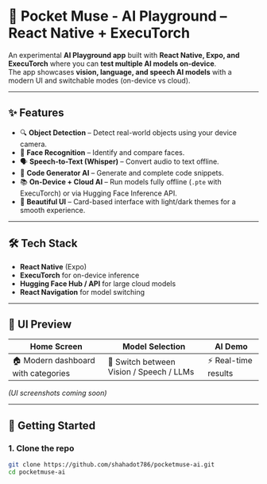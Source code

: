 # 🤖 Pocket Muse - AI Playground – React Native + ExecuTorch

An experimental **AI Playground app** built with **React Native, Expo, and ExecuTorch** where you can **test multiple AI models on-device**.  
The app showcases **vision, language, and speech AI models** with a modern UI and switchable modes (on-device vs cloud).

---

## ✨ Features

- 🔍 **Object Detection** – Detect real-world objects using your device camera.
- 🙂 **Face Recognition** – Identify and compare faces.
- 🗣 **Speech-to-Text (Whisper)** – Convert audio to text offline.
- 💬 **Code Generator AI** – Generate and complete code snippets.
- 📚 **On-Device + Cloud AI** – Run models fully offline (`.pte` with ExecuTorch) or via Hugging Face Inference API.
- 🎨 **Beautiful UI** – Card-based interface with light/dark themes for a smooth experience.

---

## 🛠 Tech Stack

- **React Native** (Expo)
- **ExecuTorch** for on-device inference
- **Hugging Face Hub / API** for large cloud models
- **React Navigation** for model switching

---

## 📸 UI Preview

| Home Screen                         | Model Selection                          | AI Demo              |
| ----------------------------------- | ---------------------------------------- | -------------------- |
| 🏠 Modern dashboard with categories | 🔄 Switch between Vision / Speech / LLMs | ⚡ Real-time results |

_(UI screenshots coming soon)_

---

## 🚀 Getting Started

### 1. Clone the repo

```bash
git clone https://github.com/shahadot786/pocketmuse-ai.git
cd pocketmuse-ai
```
